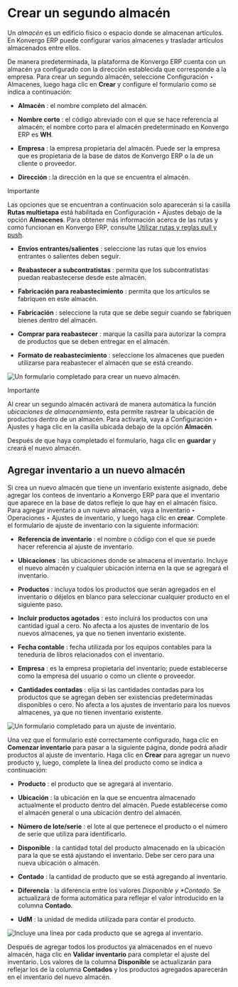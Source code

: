 # Crear un segundo almacén

Un _almacén_ es un edificio físico o espacio donde se almacenan artículos. En
Konvergo ERP puede configurar varios almacenes y trasladar artículos almacenados entre
ellos.

De manera predeterminada, la plataforma de Konvergo ERP cuenta con un almacén ya
configurado con la dirección establecida que corresponde a la empresa. Para
crear un segundo almacén, seleccione Configuración ‣ Almacenes, luego haga
clic en **Crear** y configure el formulario como se indica a continuación:

  * **Almacén** : el nombre completo del almacén.

  * **Nombre corto** : el código abreviado con el que se hace referencia al almacén; el nombre corto para el almacén predeterminado en Konvergo ERP es **WH**.

  * **Empresa** : la empresa propietaria del almacén. Puede ser la empresa que es propietaria de la base de datos de Konvergo ERP o la de un cliente o proveedor.

  * **Dirección** : la dirección en la que se encuentra el almacén.

<div class="alert alert-warning">
<p class="alert-title">
Importante</p><p>Las opciones que se encuentran a continuación solo aparecerán si la casilla <b>Rutas multietapa</b> está habilitada en Configuración ‣ Ajustes debajo de la opción <b>Almacenes</b>. Para obtener más información acerca de las rutas y como funcionan en Konvergo ERP, consulte <a href="use_routes#use-routes"><span class="std std-ref">Utilizar rutas y reglas pull y push</span></a>.</p>
</div>

  * **Envíos entrantes/salientes** : seleccione las rutas que los envíos entrantes o salientes deben seguir.

  * **Reabastecer a subcontratistas** : permita que los subcontratistas puedan reabastecerse desde este almacén.

  * **Fabricación para reabastecimiento** : permita que los artículos se fabriquen en este almacén.

  * **Fabricación** : seleccione la ruta que se debe seguir cuando se fabriquen bienes dentro del almacén.

  * **Comprar para reabastecer** : marque la casilla para autorizar la compra de productos que se deben entregar en el almacén.

  * **Formato de reabastecimiento** : seleccione los almacenes que pueden utilizarse para reabastecer el almacén que se está creando.

![Un formulario completado para crear un nuevo
almacén.](../../../../../_images/new-warehouse-configuration.png)
<div class="alert alert-warning">
<p class="alert-title">
Importante</p><p>Al crear un segundo almacén activará de manera automática la función <em>ubicaciones de almacenamiento</em>, esta permite rastrear la ubicación de productos dentro de un almacén. Para activarla, vaya a Configuración ‣ Ajustes y haga clic en la casilla ubicada debajo de la opción <b>Almacén</b>.</p>
</div>

Después de que haya completado el formulario, haga clic en **guardar** y
creará el nuevo almacén.

## Agregar inventario a un nuevo almacén

Si crea un nuevo almacén que tiene un inventario existente asignado, debe
agregar los conteos de inventario a Konvergo ERP para que el inventario que aparece en
la base de datos refleje lo que hay en el almacén físico. Para agregar
inventario a un nuevo almacén, vaya a Inventario ‣ Operaciones ‣ Ajustes de
inventario, y luego haga clic en **crear**. Complete el formulario de ajuste
de inventario con la siguiente información:

  * **Referencia de inventario** : el nombre o código con el que se puede hacer referencia al ajuste de inventario.

  * **Ubicaciones** : las ubicaciones donde se almacena el inventario. Incluye el nuevo almacén y cualquier ubicación interna en la que se agregará el inventario.

  * **Productos** : incluya todos los productos que serán agregados en el inventario o déjelos en blanco para seleccionar cualquier producto en el siguiente paso.

  * **Incluir productos agotados** : esto incluirá los productos con una cantidad igual a cero. No afecta a los ajustes de inventario de los nuevos almacenes, ya que no tienen inventario existente.

  * **Fecha contable** : fecha utilizada por los equipos contables para la teneduría de libros relacionados con el inventario.

  * **Empresa** : es la empresa propietaria del inventario; puede establecerse como la empresa del usuario o como un cliente o proveedor.

  * **Cantidades contadas** : elija si las cantidades contadas para los productos que se agregan deben ser existencias predeterminadas disponibles o cero. No afecta a los ajustes de inventario para los nuevos almacenes, ya que no tienen inventario existente.

![Un formulario completado para un ajuste de
inventario.](../../../../../_images/inventory-adjustment-configuration.png)

Una vez que el formulario esté correctamente configurado, haga clic en
**Comenzar inventario** para pasar a la siguiente página, donde podrá añadir
productos al ajuste de inventario. Haga clic en **Crear** para agregar un
nuevo producto y, luego, complete la línea del producto como se indica a
continuación:

  * **Producto** : el producto que se agregará al inventario.

  * **Ubicación** : la ubicación en la que se encuentra almacenado actualmente el producto dentro del almacén. Puede establecerse como el almacén general o una ubicación dentro del almacén.

  * **Número de lote/serie** : el lote al que pertenece el producto o el número de serie que utiliza para identificarlo.

  * **Disponible** : la cantidad total del producto almacenado en la ubicación para la que se está ajustando el inventario. Debe ser cero para una nueva ubicación o almacén.

  * **Contado** : la cantidad de producto que se está agregando al inventario.

  * **Diferencia** : la diferencia entre los valores _Disponible y *Contado_. Se actualizará de forma automática para reflejar el valor introducido en la columna **Contado**.

  * **UdM** : la unidad de medida utilizada para contar el producto.

![Incluye una línea por cada producto que se agrega al
inventario.](../../../../../_images/product-line-configuration.png)

Después de agregar todos los productos ya almacenados en el nuevo almacén,
haga clic en **Validar inventario** para completar el ajuste del inventario.
Los valores de la columna **Disponible** se actualizarán para reflejar los de
la columna **Contados** y los productos agregados aparecerán en el inventario
del nuevo almacén.

